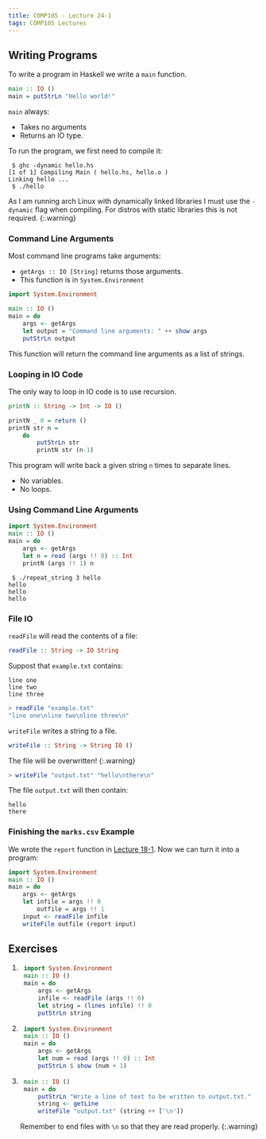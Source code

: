 ```yaml
---
title: COMP105 - Lecture 24-1
tags: COMP105 Lectures
---
```

## Writing Programs
To write a program in Haskell we write a `main` function.

```haskell
main :: IO ()
main = putStrLn "Hello world!"
```

`main` always:

* Takes no arguments
* Returns an IO type.

To run the program, we first need to compile it:

```
 $ ghc -dynamic hello.hs 
[1 of 1] Compiling Main ( hello.hs, hello.o )
Linking hello ...
 $ ./hello
```

As I am running arch Linux with dynamically linked libraries I must use the `-dynamic` flag when compiling. For distros with static libraries this is not required.
{:.warning}

### Command Line Arguments
Most command line programs take arguments:

* `getArgs :: IO [String]` returns those arguments.
* This function is in `System.Environment`

```haskell
import System.Environment

main :: IO ()
main = do
    args <- getArgs
    let output = "Command line arguments: " ++ show args
    putStrLn output
```

This function will return the command line arguments as a list of strings.

### Looping in IO Code
The only way to loop in IO code is to use recursion.

```haskell
printN :: String -> Int -> IO ()

printN _ 0 = return ()
printN str n =
    do
        putStrLn str
        printN str (n-1)
```

This program will write back a given string `n` times to separate lines.

* No variables.
* No loops.

### Using Command Line Arguments

```haskell
import System.Environment
main :: IO ()
main = do
    args <- getArgs
    let n = read (args !! 0) :: Int
    printN (args !! 1) n
```

```
 $ ./repeat_string 3 hello
hello
hello
hello
```

### File IO

`readFile` will read the contents of a file:

```haskell
readFile :: String -> IO String
```

Suppost that `example.txt` contains:

```
line one
line two
line three
```

```haskell
> readFile "example.txt"
"line one\nline two\nline three\n"
```

`writeFile` writes a string to a file.

```haskell
writeFile :: String -> String IO ()
```

The file will be overwritten!
{:.warning}

```haskell
> writeFile "output.txt" "hello\nthere\n"
```

The file `output.txt` will then contain:

```
hello
there
```

### Finishing the `marks.csv` Example
We wrote the `report` function in [Lecture 18-1]({{site.baseurl}}/comp105/lectures/2020/11/19/1). Now we can turn it into a program:

```haskell
import System.Environment
main :: IO ()
main = do
    args <- getArgs
    let infile = args !! 0
        outfile = args !! 1
    input <- readFile infile
    writeFile outfile (report input)
```

## Exercises
1. ```haskell
    import System.Environment
    main :: IO ()
    main = do
        args <- getArgs
        infile <- readFile (args !! 0)
        let string = (lines infile) !! 0
        putStrLn string
    ```
    
1. ```haskell
    import System.Environment
    main :: IO ()
    main = do
        args <- getArgs
        let num = read (args !! 0) :: Int
        putStrLn $ show (num + 1)
    ```

1. ```haskell
    main :: IO ()
    main = do
        putStrLn "Write a line of text to be written to output.txt."
        string <- getLine
        writeFile "output.txt" (string ++ ['\n'])
    ```
    
    Remember to end files with `\n` so that they are read properly.
    {:.warning}